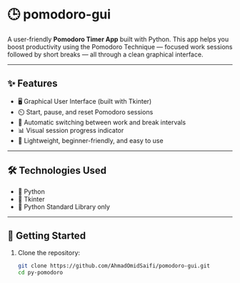 # 🕒 pomodoro-gui

A user-friendly **Pomodoro Timer App** built with Python. This app helps you boost productivity using the Pomodoro Technique — focused work sessions followed by short breaks — all through a clean graphical interface.

---

## ✨ Features

- 🖥️ Graphical User Interface (built with Tkinter)  
- ⏲️ Start, pause, and reset Pomodoro sessions  
- 🔁 Automatic switching between work and break intervals    
- 📊 Visual session progress indicator  
- 🌿 Lightweight, beginner-friendly, and easy to use  

---

## 🛠️ Technologies Used

- 🐍 Python  
- 🧰 Tkinter  
- 📁 Python Standard Library only  

---

## 🚀 Getting Started

1. Clone the repository:
   ```bash
   git clone https://github.com/AhmadOmidSaifi/pomodoro-gui.git
   cd py-pomodoro
